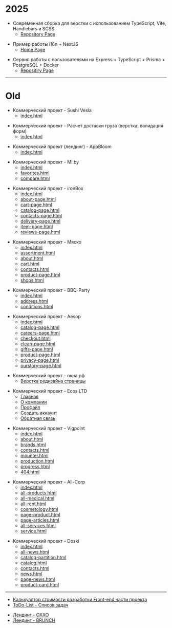 <h1>2025</h1>
<ul>
	<li>Современная сборка для верстки с использованием TypeScript, Vite, Handlebars и SCSS.
		<ul>
			<li><a href="https://github.com/denis-snitko/modern-frontend-boilerplate" target="_blank">Repository Page</a></li>
		</ul>
	</li>
</ul>

<ul>
	<li>Пример работы i18n + NextJS
		<ul>
			<li><a href="https://i18n-and-next-js.vercel.app" target="_blank">Home Page</a></li>
		</ul>
	</li>
</ul>

<ul>
	<li>Сервис работы с пользователями на Express + TypeScript + Prisma + PostgreSQL + Docker
		<ul>
			<li><a href="https://github.com/denis-snitko/user-service" target="_blank">Repositiry Page</a></li>
		</ul>
	</li>
</ul>

<hr />
<h1>Old</h1>
<ul>
	<li>Коммерческий проект - Sushi Vesla
		<ul>
			<li><a href="https://denis-snitko.github.io/sushi-vesla/" target="_blank">index.html</a></li>
		</ul>
	</li>
</ul>

<ul>
	<li>Коммерческий проект - Расчет доставки груза (верстка, валидация форм)
		<ul>
			<li><a href="https://denis-snitko.github.io/tmf-calculator/" target="_blank">index.html</a></li>
		</ul>
	</li>
</ul>

<ul>
	<li>Коммерческий проект (лендинг) - AppBloom
		<ul>
			<li><a href="https://denis-snitko.github.io/appbloom/" target="_blank">index.html</a></li>
		</ul>
	</li>
</ul>

<ul>
	<li>Коммерческий проект - Mi.by
		<ul>
			<li><a href="https://denis-snitko.github.io/mi-by/" target="_blank">index.html</a></li>
			<li><a href="https://denis-snitko.github.io/mi-by/favorites.html" target="_blank">favorites.html</a></li>
			<li><a href="https://denis-snitko.github.io/mi-by/compare.html" target="_blank">compare.html</a></li>
		</ul>
	</li>
</ul>

<ul>
	<li>Коммерческий проект - ironBox
		<ul>
			<li><a href="https://denis-snitko.github.io/ironbox/index.html" target="_blank">index.html</a></li>
			<li><a href="https://denis-snitko.github.io/ironbox/about-page.html" target="_blank">about-page.html</a></li>
			<li><a href="https://denis-snitko.github.io/ironbox/cart-page.html" target="_blank">cart-page.html</a></li>
			<li><a href="https://denis-snitko.github.io/ironbox/catalog-page.html" target="_blank">catalog-page.html</a>
			</li>
			<li><a href="https://denis-snitko.github.io/ironbox/contacts-page.html" target="_blank">contacts-page.html</a>
			</li>
			<li><a href="https://denis-snitko.github.io/ironbox/delivery-page.html" target="_blank">delivery-page.html</a>
			</li>
			<li><a href="https://denis-snitko.github.io/ironbox/item-page.html" target="_blank">item-page.html</a></li>
			<li><a href="https://denis-snitko.github.io/ironbox/reviews-page.html" target="_blank">reviews-page.html</a>
			</li>
		</ul>
	</li>
</ul>

<ul>
	<li>Коммерческий проект - Мяско
		<ul>
			<li><a href="https://denis-snitko.github.io/meat/index.html" target="_blank">index.html</a></li>
			<li><a href="https://denis-snitko.github.io/meat/assortment.html" target="_blank">assortment.html</a></li>
			<li><a href="https://denis-snitko.github.io/meat/about.html" target="_blank">about.html</a></li>
			<li><a href="https://denis-snitko.github.io/meat/cart.html" target="_blank">cart.html</a></li>
			<li><a href="https://denis-snitko.github.io/meat/contacts.html" target="_blank">contacts.html</a></li>
			<li><a href="https://denis-snitko.github.io/meat/product-page.html" target="_blank">product-page.html</a></li>
			<li><a href="https://denis-snitko.github.io/meat/shops.html" target="_blank">shops.html</a></li>
		</ul>
	</li>
</ul>

<ul>
	<li>Коммерческий проект - BBQ-Party
		<ul>
			<li><a href="https://denis-snitko.github.io/bbq-party/index.html" target="_blank">index.html</a></li>
			<li><a href="https://denis-snitko.github.io/bbq-party/address.html" target="_blank">address.html</a></li>
			<li><a href="https://denis-snitko.github.io/bbq-party/conditions.html" target="_blank">conditions.html</a></li>
		</ul>
	</li>
</ul>

<ul>
	<li>Коммерческий проект - Aesop
		<ul>
			<li><a href="https://denis-snitko.github.io/aesop/index.html" target="_blank">index.html</a></li>
			<li><a href="https://denis-snitko.github.io/aesop/catalog-page.html" target="_blank">catalog-page.html</a></li>
			<li><a href="https://denis-snitko.github.io/aesop/careers-page.html" target="_blank">careers-page.html</a></li>
			<li><a href="https://denis-snitko.github.io/aesop/checkout.html" target="_blank">checkout.html</a></li>
			<li><a href="https://denis-snitko.github.io/aesop/clean-page.html" target="_blank">clean-page.html</a></li>
			<li><a href="https://denis-snitko.github.io/aesop/gifts-page.html" target="_blank">gifts-page.html</a></li>
			<li><a href="https://denis-snitko.github.io/aesop/product-page.html" target="_blank">product-page.html</a></li>
			<li><a href="https://denis-snitko.github.io/aesop/privacy-page.html" target="_blank">privacy-page.html</a></li>
			<li><a href="https://denis-snitko.github.io/aesop/ourstory-page.html" target="_blank">ourstory-page.html</a>
			</li>
		</ul>
	</li>
</ul>

<ul>
	<li>Коммерческий проект - окна.рф
		<ul>
			<li><a href="https://denis-snitko.github.io/okna/" target="_blank">Верстка редизайна страницы</a></li>
		</ul>
	</li>
</ul>

<ul>
	<li>Коммерческий проект - Ecos LTD
		<ul>
        <li><a href="https://denis-snitko.github.io/ecos-ltd/index.html">Главная</a></li>
        <li><a href="https://denis-snitko.github.io/ecos-ltd/about.html">О компании</a></li>
        <li><a href="https://denis-snitko.github.io/ecos-ltd/profile.html">Профайл</a></li>
        <li><a href="https://denis-snitko.github.io/ecos-ltd/create-profile.html">Создать аккаунт</a></li>
        <li><a href="https://denis-snitko.github.io/ecos-ltd/feedback.html">Обратная связь</a></li>
    </ul>
	</li>
</ul>

<ul>
	<li>Коммерческий проект - Vigpoint
		<ul>
			<li><a href="https://denis-snitko.github.io/vigpoint/index.html" target="_blank">index.html</a></li>
			<li><a href="https://denis-snitko.github.io/vigpoint/about.html" target="_blank">about.html</a></li>
			<li><a href="https://denis-snitko.github.io/vigpoint/brands.html" target="_blank">brands.html</a></li>
			<li><a href="https://denis-snitko.github.io/vigpoint/contacts.html" target="_blank">contacts.html</a></li>
			<li><a href="https://denis-snitko.github.io/vigpoint/mounter.html" target="_blank">mounter.html</a></li>
			<li><a href="https://denis-snitko.github.io/vigpoint/production.html" target="_blank">production.html</a></li>
			<li><a href="https://denis-snitko.github.io/vigpoint/progress.html" target="_blank">progress.html</a></li>
			<li><a href="https://denis-snitko.github.io/vigpoint/404.html" target="_blank">404.html</a></li>
		</ul>
	</li>
</ul>

<ul>
	<li>Коммерческий проект - All-Corp
		<ul>
			<li><a href="https://denis-snitko.github.io/all-corp/index.html" target="_blank">index.html</a></li>
			<li><a href="https://denis-snitko.github.io/all-corp/all-products.html" target="_blank">all-products.html</a>
			</li>
			<li><a href="https://denis-snitko.github.io/all-corp/all-medical.html" target="_blank">all-medical.html</a></li>
			<li><a href="https://denis-snitko.github.io/all-corp/all-rent.html" target="_blank">all-rent.html</a></li>
			<li><a href="https://denis-snitko.github.io/all-corp/cosmetology.html" target="_blank">cosmetology.html</a></li>
			<li><a href="https://denis-snitko.github.io/all-corp/page-product.html" target="_blank">page-product.html</a>
			</li>
			<li><a href="https://denis-snitko.github.io/all-corp/page-articles.html" target="_blank">page-articles.html</a>
			</li>
			<li><a href="https://denis-snitko.github.io/all-corp/all-services.html" target="_blank">all-services.html</a>
			</li>
			<li><a href="https://denis-snitko.github.io/all-corp/service.html" target="_blank">service.html</a></li>
		</ul>
	</li>
</ul>

<ul>
	<li>Коммерческий проект - Doski
		<ul>
			<li><a href="https://denis-snitko.github.io/pr-doski/index.html" target="_blank">index.html</a></li>
			<li><a href="https://denis-snitko.github.io/pr-doski/all-news.html" target="_blank">all-news.html</a></li>
			<li><a href="https://denis-snitko.github.io/pr-doski/catalog-partition.html"
					target="_blank">catalog-partition.html</a></li>
			<li><a href="https://denis-snitko.github.io/pr-doski/catalog.html" target="_blank">catalog.html</a></li>
			<li><a href="https://denis-snitko.github.io/pr-doski/contacts.html" target="_blank">contacts.html</a></li>
			<li><a href="https://denis-snitko.github.io/pr-doski/news.html" target="_blank">news.html</a></li>
			<li><a href="https://denis-snitko.github.io/pr-doski/page-news.html" target="_blank">page-news.html</a></li>
			<li><a href="https://denis-snitko.github.io/pr-doski/product-card.html" target="_blank">product-card.html</a>
			</li>
		</ul>
	</li>
</ul>

<hr>

<ul>
	<li><a href="https://denis-snitko.github.io/calculator/" target="_blank">Калькулятор стоимости разработки Front-end
			части проекта</a></li>
	<li><a href="https://denis-snitko.github.io/todo-list/" target="_blank">ToDo-List - Список задач</a></li>
</ul>

<ul>
	<li><a href="https://denis-snitko.github.io/pr-oxxo/" target="_blank">Лендинг - OXXO</a></li>
	<li><a href="https://denis-snitko.github.io/pr-brunch/" target="_blank">Лендинг - BRUNCH</a></li>
</ul>
